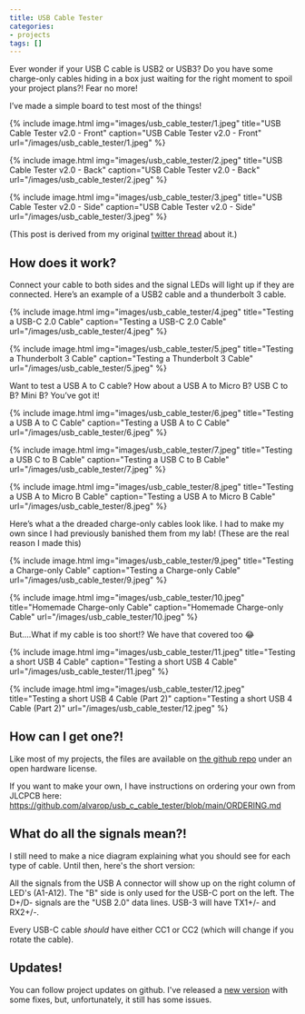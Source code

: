 ```yaml
---
title: USB Cable Tester
categories:
- projects
tags: []
---
```


Ever wonder if your USB C cable is USB2 or USB3? Do you have some charge-only cables hiding in a box just waiting for the right moment to spoil your project plans?!
Fear no more!

I’ve made a simple board to test most of the things!

{% include image.html 
	img="images/usb_cable_tester/1.jpeg" 
	title="USB Cable Tester v2.0 - Front"
	caption="USB Cable Tester v2.0 - Front"
	url="/images/usb_cable_tester/1.jpeg"
%}

{% include image.html 
	img="images/usb_cable_tester/2.jpeg" 
	title="USB Cable Tester v2.0 - Back"
	caption="USB Cable Tester v2.0 - Back"
	url="/images/usb_cable_tester/2.jpeg"
%}

{% include image.html 
	img="images/usb_cable_tester/3.jpeg" 
	title="USB Cable Tester v2.0 - Side"
	caption="USB Cable Tester v2.0 - Side"
	url="/images/usb_cable_tester/3.jpeg"
%}

(This post is derived from my original [twitter thread](https://twitter.com/alvaroprieto/status/1594036248481771520) about it.)

## How does it work?

Connect your cable to both sides and the signal LEDs will light up if they are connected. Here’s an example of a USB2 cable and a thunderbolt 3 cable.

{% include image.html 
	img="images/usb_cable_tester/4.jpeg" 
	title="Testing a USB-C 2.0 Cable"
	caption="Testing a USB-C 2.0 Cable"
	url="/images/usb_cable_tester/4.jpeg"
%}

{% include image.html 
	img="images/usb_cable_tester/5.jpeg" 
	title="Testing a Thunderbolt 3 Cable"
	caption="Testing a Thunderbolt 3 Cable"
	url="/images/usb_cable_tester/5.jpeg"
%}

Want to test a USB A to C cable? How about a USB A to Micro B? USB C to B? Mini B? You’ve got it!

{% include image.html 
	img="images/usb_cable_tester/6.jpeg" 
	title="Testing a USB A to C Cable"
	caption="Testing a USB A to C Cable"
	url="/images/usb_cable_tester/6.jpeg"
%}

{% include image.html 
	img="images/usb_cable_tester/7.jpeg" 
	title="Testing a USB C to B Cable"
	caption="Testing a USB C to B Cable"
	url="/images/usb_cable_tester/7.jpeg"
%}

{% include image.html 
	img="images/usb_cable_tester/8.jpeg" 
	title="Testing a USB A to Micro B Cable"
	caption="Testing a USB A to Micro B Cable"
	url="/images/usb_cable_tester/8.jpeg"
%}

Here’s what a the dreaded charge-only cables look like. I had to make my own since I had previously banished them from my lab! (These are the real reason I made this)

{% include image.html 
	img="images/usb_cable_tester/9.jpeg" 
	title="Testing a Charge-only Cable"
	caption="Testing a Charge-only Cable"
	url="/images/usb_cable_tester/9.jpeg"
%}

{% include image.html 
	img="images/usb_cable_tester/10.jpeg" 
	title="Homemade Charge-only Cable"
	caption="Homemade Charge-only Cable"
	url="/images/usb_cable_tester/10.jpeg"
%}

But….What if my cable is too short!? We have that covered too 😂

{% include image.html 
	img="images/usb_cable_tester/11.jpeg" 
	title="Testing a short USB 4 Cable"
	caption="Testing a short USB 4 Cable"
	url="/images/usb_cable_tester/11.jpeg"
%}

{% include image.html 
	img="images/usb_cable_tester/12.jpeg" 
	title="Testing a short USB 4 Cable (Part 2)"
	caption="Testing a short USB 4 Cable (Part 2)"
	url="/images/usb_cable_tester/12.jpeg"
%}

## How can I get one?!
Like most of my projects, the files are available on [the github repo](https://github.com/alvarop/usb_c_cable_tester) under an open hardware license.

If you want to make your own, I have instructions on ordering your own from JLCPCB here: https://github.com/alvarop/usb_c_cable_tester/blob/main/ORDERING.md

## What do all the signals mean?!
I still need to make a nice diagram explaining what you should see for each type of cable. Until then, here's the short version:

All the signals from the USB A connector will show up on the right column of LED's (A1-A12). The "B" side is only used for the USB-C port on the left. The D+/D- signals are the "USB 2.0" data lines. USB-3 will have TX1+/- and RX2+/-.

Every USB-C cable _should_ have either CC1 or CC2 (which will change if you rotate the cable).

## Updates!
You can follow project updates on github. I've released a [new version](https://github.com/alvarop/usb_c_cable_tester/releases/tag/v2.1) with some fixes, but, unfortunately, it still has some issues.
